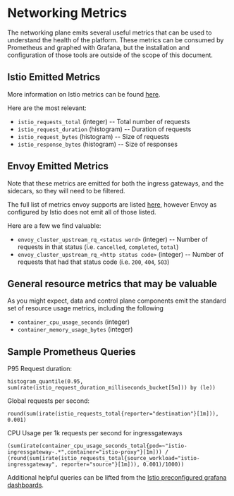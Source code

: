 # Networking Metrics

The networking plane emits several useful metrics that can be used to understand
the health of the platform. These metrics can be consumed by Prometheus and
graphed with Grafana, but the installation and configuration of those tools are
outside of the scope of this document.

## Istio Emitted Metrics

More information on Istio metrics can be found
[here](https://istio.io/latest/docs/reference/config/policy-and-telemetry/metrics/).

Here are the most relevant:

* `istio_requests_total` (integer) -- Total number of requests
* `istio_request_duration` (histogram) -- Duration of requests
* `istio_request_bytes` (histogram) -- Size of requests
* `istio_response_bytes` (histogram) -- Size of responses

## Envoy Emitted Metrics

Note that these metrics are emitted for both the ingress gateways, and the
sidecars, so they will need to be filtered.

The full list of metrics envoy supports are listed
[here](https://www.envoyproxy.io/docs/envoy/latest/configuration/upstream/cluster_manager/cluster_stats),
however Envoy as configured by Istio does not emit all of those listed.

Here are a few we find valuable:

* `envoy_cluster_upstream_rq_<status word>` (integer) -- Number of requests in that
  status (i.e. `cancelled`, `completed`, `total`)
* `envoy_cluster_upstream_rq_<http status code>` (integer) -- Number of requests
  that had that status code (i.e. `200`, `404`, `503`)

## General resource metrics that may be valuable

As you might expect, data and control plane components emit the standard set of
resource usage metrics, including the following

* `container_cpu_usage_seconds` (integer)
* `container_memory_usage_bytes` (integer)

## Sample Prometheus Queries

P95 Request duration:
```
histogram_quantile(0.95, sum(rate(istio_request_duration_milliseconds_bucket[5m])) by (le))
```

Global requests per second:
```
round(sum(irate(istio_requests_total{reporter="destination"}[1m])), 0.001)
```

CPU Usage per 1k requests per second for ingressgateways
```
(sum(irate(container_cpu_usage_seconds_total{pod=~"istio-ingressgateway-.*",container="istio-proxy"}[1m])) / (round(sum(irate(istio_requests_total{source_workload="istio-ingressgateway", reporter="source"}[1m])), 0.001)/1000))
```

Additional helpful queries can be lifted from the [Istio preconfigured grafana
dashboards](https://istio.io/latest/docs/ops/integrations/grafana/).

